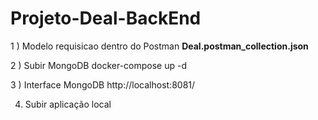 # Projeto-Deal-BackEnd


1 ) Modelo requisicao dentro do Postman  **Deal.postman_collection.json**


2 ) Subir MongoDB
    docker-compose up -d 

3 ) Interface MongoDB
    http://localhost:8081/

4) Subir aplicação local 